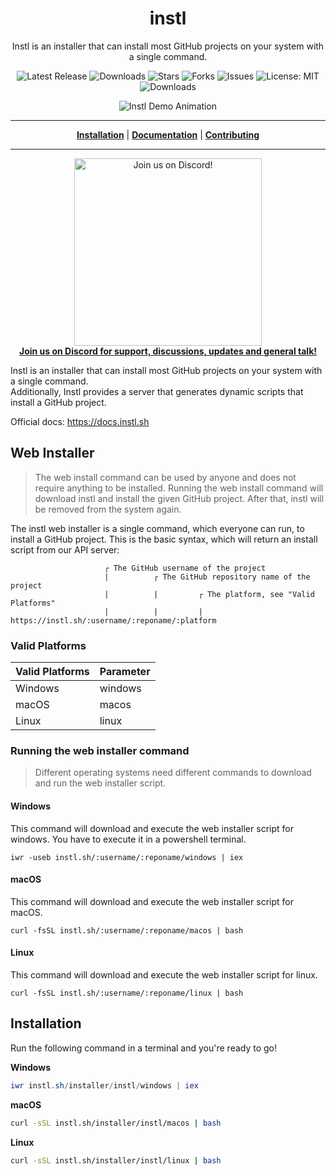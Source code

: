 <h1 align="center">instl</h1>
<p align="center">Instl is an installer that can install most GitHub projects on your system with a single command.</p>

<p align="center">

<a style="text-decoration: none" href="https://github.com/installer/instl/releases">
<img src="https://img.shields.io/github/v/release/installer/instl?style=flat-square" alt="Latest Release">
</a>

<a style="text-decoration: none" href="https://github.com/installer/instl/releases">
<img src="https://img.shields.io/github/downloads/installer/instl/total.svg?style=flat-square" alt="Downloads">
</a>

<a style="text-decoration: none" href="https://github.com/installer/instl/stargazers">
<img src="https://img.shields.io/github/stars/installer/instl.svg?style=flat-square" alt="Stars">
</a>

<a style="text-decoration: none" href="https://github.com/installer/instl/fork">
<img src="https://img.shields.io/github/forks/installer/instl.svg?style=flat-square" alt="Forks">
</a>

<a style="text-decoration: none" href="https://github.com/installer/instl/issues">
<img src="https://img.shields.io/github/issues/installer/instl.svg?style=flat-square" alt="Issues">
</a>

<a style="text-decoration: none" href="https://opensource.org/licenses/MIT">
<img src="https://img.shields.io/badge/License-MIT-yellow.svg?style=flat-square" alt="License: MIT">
</a>

<br/>

<a style="text-decoration: none" href="https://github.com/installer/instl/releases">
<img src="https://img.shields.io/badge/platform-windows%20%7C%20macos%20%7C%20linux-informational?style=for-the-badge" alt="Downloads">
</a>

<br/>

</p>

<p align="center">
<img src="https://user-images.githubusercontent.com/31022056/119270816-de43ba80-bbfe-11eb-92af-4b4eaf859399.gif" alt="Instl Demo Animation">
</p>

----

<p align="center">
<strong><a href="https://installer.github.io/instl/#/installation">Installation</a></strong>
|
<strong><a href="https://installer.github.io/instl/#/docs">Documentation</a></strong>
|
<strong><a href="https://installer.github.io/instl/#/CONTRIBUTING">Contributing</a></strong>
</p>

----

<p align="center">
<a href="https://discord.gg/vE2dNkfAmF">
<img width="300" src="https://user-images.githubusercontent.com/31022056/158916278-4504b838-7ecb-4ab9-a900-7dc002aade78.png" alt="Join us on Discord!" />
<br/>
<b>Join us on Discord for support, discussions, updates and general talk!</b>
</a>
</p>

Instl is an installer that can install most GitHub projects on your system with a single command.  
Additionally, Instl provides a server that generates dynamic scripts that install a GitHub project.  

Official docs: https://docs.instl.sh

## Web Installer

> The web install command can be used by anyone and does not require anything to be installed.
> Running the web install command will download instl and install the given GitHub project.
> After that, instl will be removed from the system again.

The instl web installer is a single command, which everyone can run, to install a GitHub project.
This is the basic syntax, which will return an install script from our API server:

	                     ┌ The GitHub username of the project
	                     |          ┌ The GitHub repository name of the project
	                     |          |         ┌ The platform, see "Valid Platforms"
	                     |          |         |
	https://instl.sh/:username/:reponame/:platform

### Valid Platforms

| Valid Platforms | Parameter |
|-----------------|-----------|
|     Windows     |  windows |
|      macOS      |  macos  |
|      Linux      |  linux  |

### Running the web installer command

> Different operating systems need different commands to download and run the web installer script.

#### Windows

This command will download and execute the web installer script for windows.
You have to execute it in a powershell terminal.

	iwr -useb instl.sh/:username/:reponame/windows | iex

#### macOS

This command will download and execute the web installer script for macOS.

	curl -fsSL instl.sh/:username/:reponame/macos | bash

#### Linux

This command will download and execute the web installer script for linux.

	curl -fsSL instl.sh/:username/:reponame/linux | bash


## Installation

Run the following command in a terminal and you're ready to go!

**Windows**
```powershell
iwr instl.sh/installer/instl/windows | iex
```

**macOS**
```bash
curl -sSL instl.sh/installer/instl/macos | bash
```

**Linux**
```bash
curl -sSL instl.sh/installer/instl/linux | bash
```
